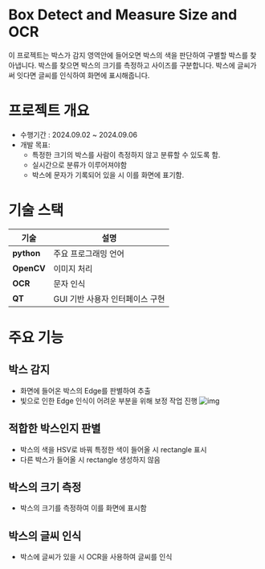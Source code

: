 # Box Detect and Measure Size and OCR
이 프로젝트는 박스가 감지 영역안에 들어오면 박스의 색을 판단하여 구별할 박스를 찾아냅니다. 박스를 찾으면 박스의 크기를 측정하고 사이즈를 구분합니다. 박스에 글씨가 써 잇다면 글씨를 인식하여 화면에 표시해줍니다.

# 프로젝트 개요
- 수행기간 : 2024.09.02 ~ 2024.09.06
- 개발 목표:
  - 특정한 크기의 박스를 사람이 측정하지 않고 분류할 수 있도록 함.
  - 실시간으로 분류가 이루어져야함
  - 박스에 문자가 기록되어 있을 시 이를 화면에 표기함.
 
# 기술 스택
|기술          |설명                            |
|--------------|--------------------------------|
|**python**    | 주요 프로그래밍 언어            |
|**OpenCV**    | 이미지 처리                    |
|**OCR**       | 문자 인식                      |
|**QT**        | GUI 기반 사용자 인터페이스 구현  |

# 주요 기능

## 박스 감지
- 화면에 들어온 박스의 Edge를 판별하여 추출
- 빛으로 인한 Edge 인식이 어려운 부분을 위해 보정 작업 진행
![img]()

## 적합한 박스인지 판별
- 박스의 색을 HSV로 바꿔 특정한 색이 들어올 시 rectangle 표시
- 다른 박스가 들어올 시 rectangle 생성하지 않음

## 박스의 크기 측정
- 박스의 크기를 측정하여 이를 화면에 표시함

## 박스의 글씨 인식
- 박스에 글씨가 있을 시 OCR을 사용하여 글씨를 인식
